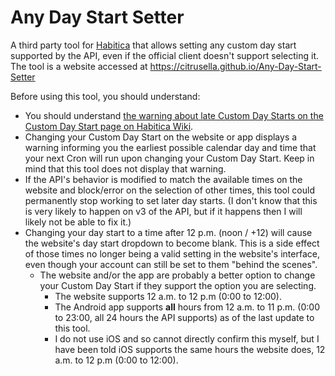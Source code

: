 # Any Day Start Setter
A third party tool for [Habitica](https://habitica.com) that allows setting any custom day start supported by the API, even if the official client doesn't support selecting it. The tool is a website accessed at https://citrusella.github.io/Any-Day-Start-Setter

Before using this tool, you should understand:

- You should understand [the warning about late Custom Day Starts on the Custom Day Start page on Habitica Wiki](https://habitica.fandom.com/wiki/Custom_Day_Start#Examples_and_a_Warning_about_Late_Custom_Day_Start_Times).
- Changing your Custom Day Start on the website or app displays a warning informing you the earliest possible calendar day and time that your next Cron will run upon changing your Custom Day Start. Keep in mind that this tool does not display that warning.
- If the API's behavior is modified to match the available times on the website and block/error on the selection of other times, this tool could permanently stop working to set later day starts. (I don't know that this is very likely to happen on v3 of the API, but if it happens then I will likely not be able to fix it.)
- Changing your day start to a time after 12 p.m. (noon / +12) will cause the website's day start dropdown to become blank. This is a side effect of those times no longer being a valid setting in the website's interface, even though your account can still be set to them "behind the scenes".
  - The website and/or the app are probably a better option to change your Custom Day Start if they support the option you are selecting.
     - The website supports 12 a.m. to 12 p.m (0:00 to 12:00).
     - The Android app supports **all** hours from 12 a.m. to 11 p.m. (0:00 to 23:00, all 24 hours the API supports) as of the last update to this tool.
     - I do not use iOS and so cannot directly confirm this myself, but I have been told iOS supports the same hours the website does, 12 a.m. to 12 p.m (0:00 to 12:00).
